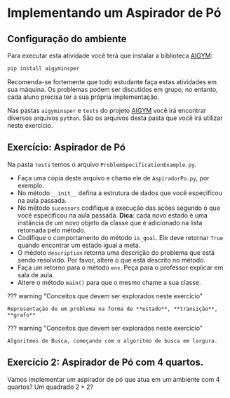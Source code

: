 # Implementando um Aspirador de Pó

## Configuração do ambiente

Para executar esta atividade você terá que instalar a biblioteca [AIGYM](https://pypi.org/project/aigyminsper/):

```bash
pip install aigyminsper
```

Recomenda-se fortemente que todo estudante faça estas atividades em sua máquina. Os problemas podem ser discutidos em grupo, no entanto, cada aluno precisa ter a sua própria implementação. 

Nas pastas `aigyminsper` e `tests` do projeto [AIGYM](https://github.com/Insper/ai_gym) você irá encontrar diversos arquivos `python`. São os arquivos desta pasta que você irá utilizar neste exercício.

## Exercício: Aspirador de Pó 

Na pasta `tests` temos o arquivo `ProblemSpecificationExample.py`. 

* Faça uma cópia deste arquivo e chama ele de `AspiradorPo.py`, por exemplo.
* No método `__init__` defina a estrutura de dados que você especificou na aula passada. 
* No método `sucessors` codifique a execução das ações segundo o que você especificou na aula passada. **Dica**: cada novo estado é uma instância de um novo objeto da classe que é adicionado na lista retornada pelo método. 
* Codifique o comportamento do método `is_goal`. Ele deve retornar `True` quando encontrar um estado igual a meta. 
* O médoto `description` retorna uma descrição do problema que está sendo resolvido. Por favor, altere o que está descrito no método. 
* Faça um retorno para o método `env`. Peça para o professor explicar em sala de aula.
* Altere o método `main()` para que o mesmo chame a sua classe. 

??? warning "Conceitos que devem ser explorados neste exercício"

    Representação de um problema na forma de **estado**, **transição**, **grafo**

??? warning "Conceitos que devem ser explorados neste exercício"

    Algoritmos de Busca, começando com o algoritmo de busca em largura. 

## Exercício 2: Aspirador de Pó com 4 quartos.

Vamos implementar um aspirador de pó que atua em um ambiente com 4 quartos? Um quadrado $2 \times 2$? 
